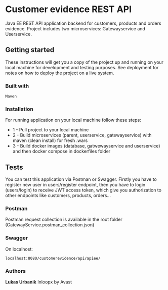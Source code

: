 # Customer evidence REST API
Java EE REST API application backend for customers, products and orders evidence. Project includes two microservices: Gatewayservice and Userservice.

## Getting started
These instructions will get you a copy of the project up and running on your local machine for development and testing purposes. See deployment for notes on how to deploy the project on a live system.

### Built with
```
Maven
```
### Installation
For running application on your local machine follow these steps:
* 1 - Pull project to your local machine
* 2 - Build microservices (parent, userservice, gatewayservice) with maven (clean install) for fresh .wars
* 3 - Build docker images (database, gatwewayservice and userservice) and then docker compose in dockerfiles folder

## Tests
You can test this application via Postman or Swagger. Firstly you have to register new user in users/register endpoint, then you have to login (users/login) to receive JWT access token, which give you authorization to other endpoints like customers, products, orders...
### Postman
Postman request collection is available in the root folder (GatewayService.postman_collection.json)
### Swagger
On localhost:
```
localhost:8080/customerevidence/api/apiee/
```

### Authors
**Lukas Urbanik** Inloopx by Avast
